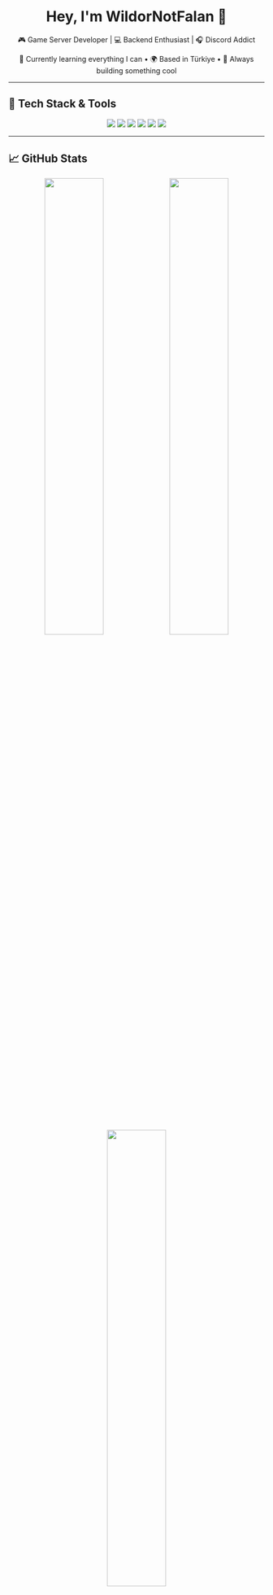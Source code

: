 <h1 align="center">Hey, I'm WildorNotFalan 👋</h1>

<p align="center">
  🎮 Game Server Developer | 💻 Backend Enthusiast | 🎧 Discord Addict  
</p>

<p align="center">
  🧠 Currently learning everything I can • 🌍 Based in Türkiye • 🎤 Always building something cool
</p>

---

## 🧰 Tech Stack & Tools

<div align="center">
  <img src="https://img.shields.io/badge/-Lua-000?&logo=lua&logoColor=white" />
  <img src="https://img.shields.io/badge/-JavaScript-F7DF1E?&logo=javascript&logoColor=black" />
  <img src="https://img.shields.io/badge/-Python-3776AB?&logo=python&logoColor=white" />
  <img src="https://img.shields.io/badge/-Node.js-339933?&logo=node.js&logoColor=white" />
  <img src="https://img.shields.io/badge/-Git-F05032?&logo=git&logoColor=white" />
  <img src="https://img.shields.io/badge/-VS%20Code-007ACC?&logo=visual-studio-code&logoColor=white" />
</div>

---

## 📈 GitHub Stats

<div align="center">
  <img src="https://github-readme-stats.vercel.app/api?username=WildorNotFalan&show_icons=true&theme=tokyonight&count_private=true" width="48%" />
  <img src="https://github-readme-streak-stats.herokuapp.com/?user=WildorNotFalan&theme=tokyonight" width="48%" />
  <img src="https://github-readme-stats.vercel.app/api/top-langs/?username=WildorNotFalan&layout=compact&theme=tokyonight" width="48%" />
</div>

---

## 🎧 Discord Presence

<div align="center">
  <img src="https://lanyard.cnrad.dev/api/942455352937558076?theme=dark&animated=true&hideDiscriminators=false&borderRadius=10px">
</div>

---

## 🔗 Connect With Me

<p align="center">
  <a href="https://discord.gg/vayuCQuCT3" target="_blank"> <img src="https://img.shields.io/badge/Discord-7289DA?style=flat&logo=discord&logoColor=white"/> </a>
  <a href="https://www.instagram.com/wildornot" target="_blank"> <img src="https://img.shields.io/badge/Instagram-E4405F?style=flat&logo=instagram&logoColor=white"/> </a>
  <a href="wildornot0@gmail.com"> <img src="https://img.shields.io/badge/E--Mail-D14836?style=flat&logo=gmail&logoColor=white"/> </a>
</p>

---

## ⚡ Fun Facts

- 🌙 Aktifim: genelde gece 2’de uyanık olurum.
- 🧩 Oyun sunucularında optimizasyon manyağıyım.
- 🥁 Müziği ve görsel düzenlemeyi seviyorum.
- 🧠 "Aşırı detaycı" benim göbek adım olabilir.

---

## 💬 Motto

> “Bazı şeyler koda dökülemez… ama çoğu dökülür.”

---

<h3 align="center">Thanks for visiting! 🚀</h3>

